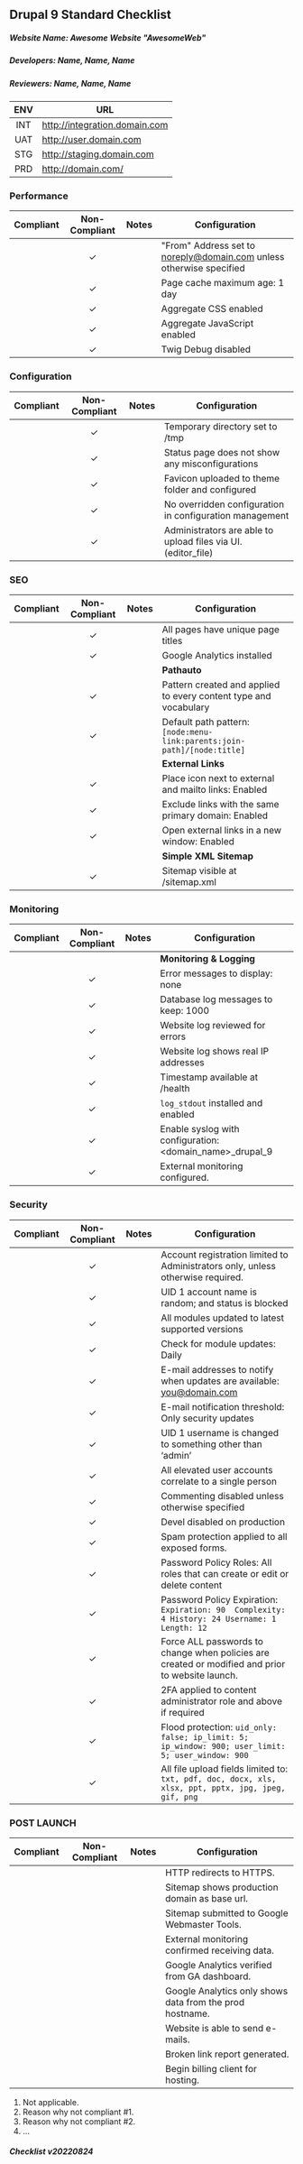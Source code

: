 ## Drupal 9 Standard Checklist
##### Website Name: Awesome Website "AwesomeWeb"
##### Developers: Name, Name, Name
##### Reviewers: Name, Name, Name

| ENV | URL |
|:---:|-----|
| INT | http://integration.domain.com
| UAT | http://user.domain.com
| STG | http://staging.domain.com
| PRD | http://domain.com/


### Performance
| Compliant | Non-Compliant | Notes | Configuration |
|:-------:|:-------:|:-------:|-------
|         | &check; |     | "From" Address set to noreply@domain.com unless otherwise specified
|         | &check; |     | Page cache maximum age: 1 day
|         | &check; |     | Aggregate CSS enabled
|         | &check; |     | Aggregate JavaScript enabled
|         | &check; |     | Twig Debug disabled


### Configuration
| Compliant | Non-Compliant | Notes | Configuration |
|:-------:|:-------:|:-------:|-------
|         | &check; |     | Temporary directory set to /tmp
|         | &check; |     | Status page does not show any misconfigurations
|         | &check; |     | Favicon uploaded to theme folder and configured
|         | &check; |     | No overridden configuration in configuration management
|         | &check; |     | Administrators are able to upload files via UI. (editor_file)


### SEO
| Compliant | Non-Compliant | Notes | Configuration |
|:-------:|:-------:|:-------:|-------
|         | &check; |     | All pages have unique page titles
|         | &check; |     | Google Analytics installed
|         |         |     | **Pathauto**
|         | &check; |     | Pattern created and applied to every content type and vocabulary
|         | &check; |     | Default path pattern: ```[node:menu-link:parents:join-path]/[node:title]```
|         |         |     | **External Links**
|         | &check; |     | Place icon next to external and mailto links: Enabled
|         | &check; |     | Exclude links with the same primary domain: Enabled
|         | &check; |     | Open external links in a new window: Enabled
|         |         |     | **Simple XML Sitemap**
|         | &check; |     | Sitemap visible at /sitemap.xml


### Monitoring
| Compliant | Non-Compliant | Notes | Configuration |
|:-------:|:-------:|:-------:|-------
|         |         |     | **Monitoring & Logging**
|         | &check; |     | Error messages to display: none
|         | &check; |     | Database log messages to keep: 1000
|         | &check; |     | Website log reviewed for errors
|         | &check; |     | Website log shows real IP addresses
|         | &check; |     | Timestamp available at /health
|         | &check; |     | ```log_stdout``` installed and enabled
|         | &check; |     | Enable syslog with configuration: <domain_name>_drupal_9
|         | &check; |     | External monitoring configured.


### Security
| Compliant | Non-Compliant | Notes | Configuration |
|:-------:|:-------:|:-------:|-------
|         | &check; |     | Account registration limited to Administrators only, unless otherwise required.
|         | &check; |     | UID 1 account name is random; and status is blocked
|         | &check; |     | All modules updated to latest supported versions
|         | &check; |     | Check for module updates: Daily
|         | &check; |     | E-mail addresses to notify when updates are available: <you@domain.com>
|         | &check; |     | E-mail notification threshold: Only security updates
|         | &check; |     | UID 1 username is changed to something other than ‘admin’
|         | &check; |     | All elevated user accounts correlate to a single person
|         | &check; |     | Commenting disabled unless otherwise specified
|         | &check; |     | Devel disabled on production
|         | &check; |     | Spam protection applied to all exposed forms.
|         | &check; |     | Password Policy Roles: All roles that can create or edit or delete content
|         | &check; |     | Password Policy Expiration: ```Expiration: 90  Complexity: 4 History: 24 Username: 1 Length: 12```
|         | &check; |     | Force ALL passwords to change when policies are created or modified and prior to website launch.
|         | &check; |     | 2FA applied to content administrator role and above if required
|         | &check; |     | Flood protection: ```uid_only: false; ip_limit: 5; ip_window: 900; user_limit: 5; user_window: 900```
|         | &check; |     | All file upload fields limited to: ```txt, pdf, doc, docx, xls, xlsx, ppt, pptx, jpg, jpeg, gif, png```


### POST LAUNCH
| Compliant | Non-Compliant | Notes | Configuration |
|:-------:|:-------:|:-------:|-------
|         |         |     | HTTP redirects to HTTPS.
|         |         |     | Sitemap shows production domain as base url.
|         |         |     | Sitemap submitted to Google Webmaster Tools.
|         |         |     | External monitoring confirmed receiving data.
|         |         |     | Google Analytics verified from GA dashboard.
|         |         |     | Google Analytics only shows data from the prod hostname.
|         |         |     | Website is able to send e-mails.
|         |         |     | Broken link report generated.
|         |         |     | Begin billing client for hosting.

1. Not applicable.
2. Reason why not compliant #1.
3. Reason why not compliant #2.
4. ...


##### Checklist v20220824
